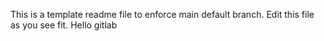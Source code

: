 This is a template readme file to enforce main default branch. Edit this file as you see fit.
Hello gitlab